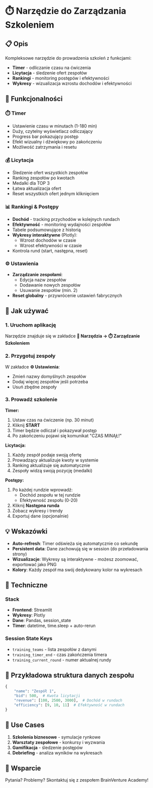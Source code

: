 # ⏱️ Narzędzie do Zarządzania Szkoleniem

## 📋 Opis

Kompleksowe narzędzie do prowadzenia szkoleń z funkcjami:
- **Timer** - odliczanie czasu na ćwiczenia
- **Licytacja** - śledzenie ofert zespołów
- **Rankingi** - monitoring postępów i efektywności
- **Wykresy** - wizualizacja wzrostu dochodów i efektywności

## 🚀 Funkcjonalności

### ⏱️ Timer
- Ustawienie czasu w minutach (1-180 min)
- Duży, czytelny wyświetlacz odliczający
- Progress bar pokazujący postęp
- Efekt wizualny i dźwiękowy po zakończeniu
- Możliwość zatrzymania i resetu

### 💰 Licytacja
- Śledzenie ofert wszystkich zespołów
- Ranking zespołów po kwotach
- Medalki dla TOP 3
- Łatwa aktualizacja ofert
- Reset wszystkich ofert jednym kliknięciem

### 📊 Rankingi & Postępy
- **Dochód** - tracking przychodów w kolejnych rundach
- **Efektywność** - monitoring wydajności zespołów
- Tabele podsumowujące z historią
- **Wykresy interaktywne** (Plotly):
  - Wzrost dochodów w czasie
  - Wzrost efektywności w czasie
- Kontrola rund (start, następna, reset)

### ⚙️ Ustawienia
- **Zarządzanie zespołami**:
  - Edycja nazw zespołów
  - Dodawanie nowych zespołów
  - Usuwanie zespołów (min. 2)
- **Reset globalny** - przywrócenie ustawień fabrycznych

## 📖 Jak używać

### 1. Uruchom aplikację
Narzędzie znajduje się w zakładce **🔧 Narzędzia → ⏱️ Zarządzanie Szkoleniem**

### 2. Przygotuj zespoły
W zakładce **⚙️ Ustawienia**:
- Zmień nazwy domyślnych zespołów
- Dodaj więcej zespołów jeśli potrzeba
- Usuń zbędne zespoły

### 3. Prowadź szkolenie

**Timer:**
1. Ustaw czas na ćwiczenie (np. 30 minut)
2. Kliknij **START**
3. Timer będzie odliczał i pokazywał postęp
4. Po zakończeniu pojawi się komunikat "CZAS MINĄŁ!"

**Licytacja:**
1. Każdy zespół podaje swoją ofertę
2. Prowadzący aktualizuje kwoty w systemie
3. Ranking aktualizuje się automatycznie
4. Zespoły widzą swoją pozycję (medalki)

**Postępy:**
1. Po każdej rundzie wprowadź:
   - Dochód zespołu w tej rundzie
   - Efektywność zespołu (0-20)
2. Kliknij **Następna runda**
3. Zobacz wykresy i trendy
4. Exportuj dane (opcjonalnie)

## 💡 Wskazówki

- **Auto-refresh**: Timer odświeża się automatycznie co sekundę
- **Persistent data**: Dane zachowują się w session (do przeładowania strony)
- **Wizualizacje**: Wykresy są interaktywne - możesz zoomować, exportować jako PNG
- **Kolory**: Każdy zespół ma swój dedykowany kolor na wykresach

## 🔧 Techniczne

### Stack
- **Frontend**: Streamlit
- **Wykresy**: Plotly
- **Dane**: Pandas, session_state
- **Timer**: datetime, time.sleep + auto-rerun

### Session State Keys
- `training_teams` - lista zespołów z danymi
- `training_timer_end` - czas zakończenia timera
- `training_current_round` - numer aktualnej rundy

## 📝 Przykładowa struktura danych zespołu

```python
{
    "name": "Zespół 1",
    "bid": 500,  # Kwota licytacji
    "revenue": [100, 2500, 3000],  # Dochód w rundach
    "efficiency": [9, 10, 11]  # Efektywność w rundach
}
```

## 🎯 Use Cases

1. **Szkolenia biznesowe** - symulacje rynkowe
2. **Warsztaty zespołowe** - konkursy i wyzwania
3. **Gamifikacja** - śledzenie postępów
4. **Debriefing** - analiza wyników na wykresach

## 📧 Wsparcie

Pytania? Problemy? Skontaktuj się z zespołem BrainVenture Academy!
